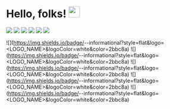 # Hello, folks! <img src="https://raw.githubusercontent.com/MartinHeinz/MartinHeinz/master/wave.gif" width="30px">
![](https://img.shields.io/badge/<OS>-<Linux>-informational?style=flat&logo=<LOGO_NAME>&logoColor=white&color=2bbc8a)
![](https://img.shields.io/badge/<Code>-<C++>-informational?style=flat&logo=<LOGO_NAME>&logoColor=white&color=2bbc8a)
![](https://img.shields.io/badge/<Code>-<Python>-informational?style=flat&logo=<LOGO_NAME>&logoColor=white&color=2bbc8a)
![](https://img.shields.io/badge/<Code>-<Matlab>-informational?style=flat&logo=<LOGO_NAME>&logoColor=white&color=2bbc8a)
![](https://img.shields.io/badge/<Software>-<ROS>-informational?style=flat&logo=<LOGO_NAME>&logoColor=white&color=2bbc8a)
![](https://img.shields.io/badge/<Software>-<Matlab>-informational?style=flat&logo=<LOGO_NAME>&logoColor=white&color=2bbc8a)


![](https://img.shields.io/badge/<Research Field>-<Computer Vision>-informational?style=flat&logo=<LOGO_NAME>&logoColor=white&color=2bbc8a)
![](https://img.shields.io/badge/<Research Field>-<Deep Learning>-informational?style=flat&logo=<LOGO_NAME>&logoColor=white&color=2bbc8a)
![](https://img.shields.io/badge/<Research Field>-<Path Planning and Following>-informational?style=flat&logo=<LOGO_NAME>&logoColor=white&color=2bbc8a)
![](https://img.shields.io/badge/<Research Field>-<SLAM>-informational?style=flat&logo=<LOGO_NAME>&logoColor=white&color=2bbc8a)
![](https://img.shields.io/badge/<Research Field>-<Robust Controller>-informational?style=flat&logo=<LOGO_NAME>&logoColor=white&color=2bbc8a)
